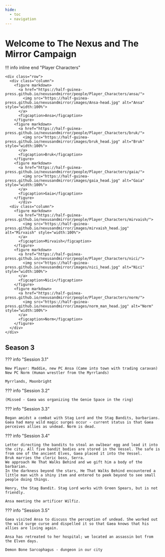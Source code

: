 ```yaml
---
hide:
  - toc
  - navigation
---
```


# Welcome to The Nexus and The Mirror Campaign

<style>
  .row {
    display: flex;
  }
  
  .column {
    flex: 20%;
    padding: 3px;
  }
</style>

!!! info inline end "Player Characters"

    <div class="row">
      <div class="column">
        <figure markdown>
          <a href="https://half-guinea-press.github.io/nexusandmirror/people/Player_Characters/ansa/">
            <img src="https://half-guinea-press.github.io/nexusandmirror/images/Ansa-head.jpg" alt="Ansa" style="width:100%">
          </a>
          <figcaption>Ansa</figcaption>
        </figure>
        <figure markdown>
          <a href="https://half-guinea-press.github.io/nexusandmirror/people/Player_Characters/bruk/">
            <img src="https://half-guinea-press.github.io/nexusandmirror/images/bruk_head.jpg" alt="Bruk" style="width:100%">
          </a>
          <figcaption>Bruk</figcaption>
        </figure>
        <figure markdown>
          <a href="https://half-guinea-press.github.io/nexusandmirror/people/Player_Characters/gaia/">
            <img src="https://half-guinea-press.github.io/nexusandmirror/images/gaia_head.jpg" alt="Gaia" style="width:100%">
          </a>
          <figcaption>Gaia</figcaption>
        </figure>
          </div>
      <div class="column">
        <figure markdown>
          <a href="https://half-guinea-press.github.io/nexusandmirror/people/Player_Characters/mirvaish/">
            <img src="https://half-guinea-press.github.io/nexusandmirror/images/mirvaish_head.jpg" alt="Mirvaish" style="width:100%">
          </a>
          <figcaption>Mirvaish</figcaption>
        </figure>
        <figure markdown>
          <a href="https://half-guinea-press.github.io/nexusandmirror/people/Player_Characters/nici/">
            <img src="https://half-guinea-press.github.io/nexusandmirror/images/nici_head.jpg" alt="Nici" style="width:100%">
          </a>
          <figcaption>Nici</figcaption>
        </figure>
        <figure markdown>
          <a href="https://half-guinea-press.github.io/nexusandmirror/people/Player_Characters/norm/">
            <img src="https://half-guinea-press.github.io/nexusandmirror/images/norm_man_head.jpg" alt="Norm" style="width:100%">
          </a>
          <figcaption>Norm</figcaption>
        </figure>
      </div>
    </div>


## Season 3

??? info "Session 3.1"
    
    New Player: Maddie, new PC Ansa (Came into town with trading caravan)
    New PC Norm (Human wrestler from the Myrrlands)
    
    Myrrlands, Moonbright
    
??? info "Session 3.2"
    
    (Missed - Gaea was organizing the Genie Space in the ring)
    
??? info "Session 3.3"
    
    Began amidst a combat with Stag Lord and the Stag Bandits, barbarians. Gaea had many wild magic surges occur - current status is that Gaea perceives allies as undead. Norm is dead. 
    
??? info "Session 3.4"
    
    Letter directing the bandits to steal an owlbear egg and lead it into the city. All five bandit bodies are stored in the Vessel. The safe is from one of the ancient Elves, Gaea placed it into the Vessel. 
    Bruk marries the cleric boss, Serra.
    We approach He That Walks Behind and we gift him a body of the barbarian. 
    In the darkness beyond the stars, He That Walks Behind encountered a little man with a shiny item and entered to peek beyond to see small people doing things.
    
    Henry, the Stag Bandit. Stag Lord works with Green Spears, but is not friendly. 
    
    Ansa meeting the artificer Wilfiz. 
    
??? info "Session 3.5"
    
    Gaea visited Ansa to discuss the perception of undead. She worked out the wild surge curse and dispelled it so that Gaea knows that his allies are living again. 
    
    Ansa has retreated to her hospital; we located an assassin bot from the Elven days. 
    
    Demon Bone Sarcophagus - dungeon in our city
